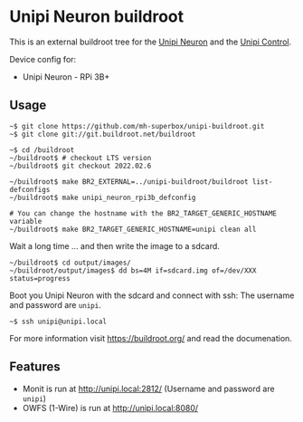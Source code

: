 # Unipi Neuron buildroot

This is an external buildroot tree for the [Unipi Neuron](https://www.unipi.technology/) and the [Unipi Control](https://github.com/mh-superbox/unipi-control).

Device config for:
* Unipi Neuron - RPi 3B+

## Usage

```shell
~$ git clone https://github.com/mh-superbox/unipi-buildroot.git
~$ git clone git://git.buildroot.net/buildroot

~$ cd /buildroot
~/buildroot$ # checkout LTS version
~/buildroot$ git checkout 2022.02.6

~/buildroot$ make BR2_EXTERNAL=../unipi-buildroot/buildroot list-defconfigs
~/buildroot$ make unipi_neuron_rpi3b_defconfig

# You can change the hostname with the BR2_TARGET_GENERIC_HOSTNAME variable
~/buildroot$ make BR2_TARGET_GENERIC_HOSTNAME=unipi clean all
```

Wait a long time ... and then write the image to a sdcard.

```shell
~/buildroot$ cd output/images/
~/buildroot/output/images$ dd bs=4M if=sdcard.img of=/dev/XXX status=progress
```
Boot you Unipi Neuron with the sdcard and connect with ssh:
The username and password are `unipi`.

```shell
~$ ssh unipi@unipi.local
```

For more information visit https://buildroot.org/ and read the documenation.

## Features

* Monit is run at http://unipi.local:2812/ (Username and password are `unipi`)
* OWFS (1-Wire) is run at http://unipi.local:8080/
